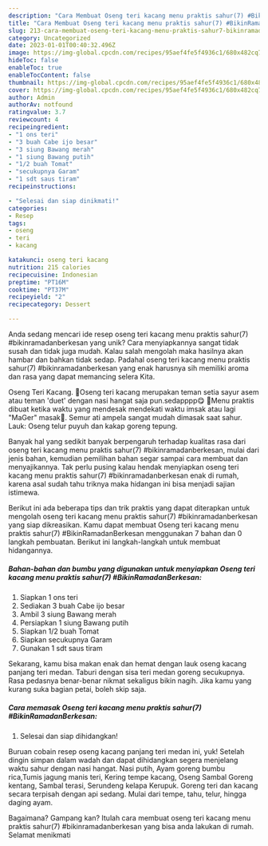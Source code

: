 ```yaml
---
description: "Cara Membuat Oseng teri kacang menu praktis sahur(7) #BikinRamadanBerkesan yang Mantap"
title: "Cara Membuat Oseng teri kacang menu praktis sahur(7) #BikinRamadanBerkesan yang Mantap"
slug: 213-cara-membuat-oseng-teri-kacang-menu-praktis-sahur7-bikinramadanberkesan-yang-mantap
category: Uncategorized
date: 2023-01-01T00:40:32.496Z
image: https://img-global.cpcdn.com/recipes/95aef4fe5f4936c1/680x482cq70/oseng-teri-kacang-menu-praktis-sahur7-bikinramadanberkesan-foto-resep-utama.jpg
hideToc: false
enableToc: true
enableTocContent: false
thumbnail: https://img-global.cpcdn.com/recipes/95aef4fe5f4936c1/680x482cq70/oseng-teri-kacang-menu-praktis-sahur7-bikinramadanberkesan-foto-resep-utama.jpg
cover: https://img-global.cpcdn.com/recipes/95aef4fe5f4936c1/680x482cq70/oseng-teri-kacang-menu-praktis-sahur7-bikinramadanberkesan-foto-resep-utama.jpg
author: Admin
authorAv: notfound
ratingvalue: 3.7
reviewcount: 4
recipeingredient:
- "1 ons teri"
- "3 buah Cabe ijo besar"
- "3 siung Bawang merah"
- "1 siung Bawang putih"
- "1/2 buah Tomat"
- "secukupnya Garam"
- "1 sdt saus tiram"
recipeinstructions:

- "Selesai dan siap dinikmati!"
categories:
- Resep
tags:
- oseng
- teri
- kacang

katakunci: oseng teri kacang 
nutrition: 215 calories
recipecuisine: Indonesian
preptime: "PT16M"
cooktime: "PT37M"
recipeyield: "2"
recipecategory: Dessert

---
```





Anda sedang mencari ide resep oseng teri kacang menu praktis sahur(7) #bikinramadanberkesan yang unik? Cara menyiapkannya sangat tidak susah dan tidak juga mudah. Kalau salah mengolah maka hasilnya akan hambar dan bahkan tidak sedap. Padahal oseng teri kacang menu praktis sahur(7) #bikinramadanberkesan yang enak harusnya sih memiliki aroma dan rasa yang dapat memancing selera Kita.





Oseng Teri Kacang. 🥜Oseng teri kacang merupakan teman setia sayur asem atau teman &#39;duet&#39; dengan nasi hangat saja pun.sedapppp😋 🥜Menu praktis dibuat ketika waktu yang mendesak mendekati waktu imsak atau lagi &#34;MaGer&#34; masak🤭. Semur ati ampela sangat mudah dimasak saat sahur. Lauk: Oseng telur puyuh dan kakap goreng tepung.

Banyak hal yang sedikit banyak berpengaruh terhadap kualitas rasa dari oseng teri kacang menu praktis sahur(7) #bikinramadanberkesan, mulai dari jenis bahan, kemudian pemilihan bahan segar sampai cara membuat dan menyajikannya. Tak perlu pusing kalau hendak menyiapkan oseng teri kacang menu praktis sahur(7) #bikinramadanberkesan enak di rumah, karena asal sudah tahu triknya maka hidangan ini bisa menjadi sajian istimewa.






Berikut ini ada beberapa tips dan trik praktis yang dapat diterapkan untuk mengolah oseng teri kacang menu praktis sahur(7) #bikinramadanberkesan yang siap dikreasikan. Kamu dapat membuat Oseng teri kacang menu praktis sahur(7) #BikinRamadanBerkesan menggunakan 7 bahan dan 0 langkah pembuatan. Berikut ini langkah-langkah untuk membuat hidangannya.

<!--inarticleads1-->

##### Bahan-bahan dan bumbu yang digunakan untuk menyiapkan Oseng teri kacang menu praktis sahur(7) #BikinRamadanBerkesan:

1. Siapkan 1 ons teri
1. Sediakan 3 buah Cabe ijo besar
1. Ambil 3 siung Bawang merah
1. Persiapkan 1 siung Bawang putih
1. Siapkan 1/2 buah Tomat
1. Siapkan secukupnya Garam
1. Gunakan 1 sdt saus tiram


Sekarang, kamu bisa makan enak dan hemat dengan lauk oseng kacang panjang teri medan. Taburi dengan sisa teri medan goreng secukupnya. Rasa pedasnya benar-benar nikmat sekaligus bikin nagih. Jika kamu yang kurang suka bagian petai, boleh skip saja. 

<!--inarticleads2-->

##### Cara memasak Oseng teri kacang menu praktis sahur(7) #BikinRamadanBerkesan:


1. Selesai dan siap dihidangkan!

Buruan cobain resep oseng kacang panjang teri medan ini, yuk! Setelah dingin simpan dalam wadah dan dapat dihidangkan segera menjelang waktu sahur dengan nasi hangat. Nasi putih, Ayam goreng bumbu rica,Tumis jagung manis teri, Kering tempe kacang, Oseng Sambal Goreng kentang, Sambal terasi, Serundeng kelapa Kerupuk. Goreng teri dan kacang secara terpisah dengan api sedang. Mulai dari tempe, tahu, telur, hingga daging ayam. 

Bagaimana? Gampang kan? Itulah cara membuat oseng teri kacang menu praktis sahur(7) #bikinramadanberkesan yang bisa anda lakukan di rumah. Selamat menikmati
